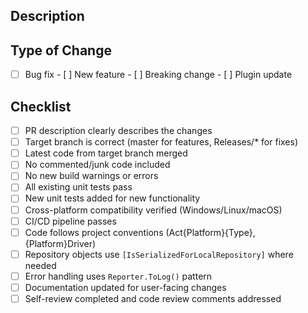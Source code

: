 ## Description
<!-- Briefly describe your changes -->

## Type of Change
- [ ] Bug fix - [ ] New feature - [ ] Breaking change - [ ] Plugin update

## Checklist
- [ ] PR description clearly describes the changes
- [ ] Target branch is correct (master for features, Releases/* for fixes)
- [ ] Latest code from target branch merged
- [ ] No commented/junk code included
- [ ] No new build warnings or errors
- [ ] All existing unit tests pass
- [ ] New unit tests added for new functionality
- [ ] Cross-platform compatibility verified (Windows/Linux/macOS)
- [ ] CI/CD pipeline passes
- [ ] Code follows project conventions (Act{Platform}{Type}, {Platform}Driver)
- [ ] Repository objects use `[IsSerializedForLocalRepository]` where needed
- [ ] Error handling uses `Reporter.ToLog()` pattern
- [ ] Documentation updated for user-facing changes
- [ ] Self-review completed and code review comments addressed
